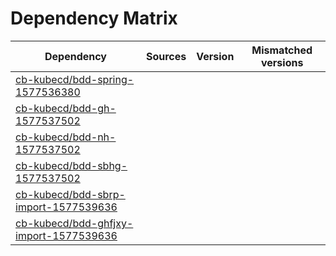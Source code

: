 # Dependency Matrix

Dependency | Sources | Version | Mismatched versions
---------- | ------- | ------- | -------------------
[cb-kubecd/bdd-spring-1577536380](https://github.com/cb-kubecd/bdd-spring-1577536380.git) |  | []() | 
[cb-kubecd/bdd-gh-1577537502](https://github.com/cb-kubecd/bdd-gh-1577537502.git) |  | []() | 
[cb-kubecd/bdd-nh-1577537502](https://github.com/cb-kubecd/bdd-nh-1577537502.git) |  | []() | 
[cb-kubecd/bdd-sbhg-1577537502](https://github.com/cb-kubecd/bdd-sbhg-1577537502.git) |  | []() | 
[cb-kubecd/bdd-sbrp-import-1577539636](https://github.com/cb-kubecd/bdd-sbrp-import-1577539636.git) |  | []() | 
[cb-kubecd/bdd-ghfjxy-import-1577539636](https://github.com/cb-kubecd/bdd-ghfjxy-import-1577539636.git) |  | []() | 
